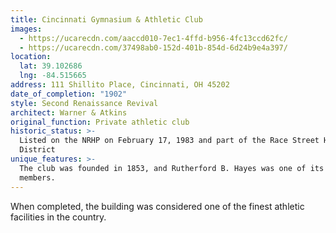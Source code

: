 ```yaml
---
title: Cincinnati Gymnasium & Athletic Club
images:
  - https://ucarecdn.com/aaccd010-7ec1-4ffd-b956-4fc13ccd62fc/
  - https://ucarecdn.com/37498ab0-152d-401b-854d-6d24b9e4a397/
location:
  lat: 39.102686
  lng: -84.515665
address: 111 Shillito Place, Cincinnati, OH 45202
date_of_completion: "1902"
style: Second Renaissance Revival
architect: Warner & Atkins
original_function: Private athletic club
historic_status: >-
  Listed on the NRHP on February 17, 1983 and part of the Race Street Historic
  District
unique_features: >-
  The club was founded in 1853, and Rutherford B. Hayes was one of its founding
  members.
---
```


When completed, the building was considered one of the finest athletic facilities in the country.

